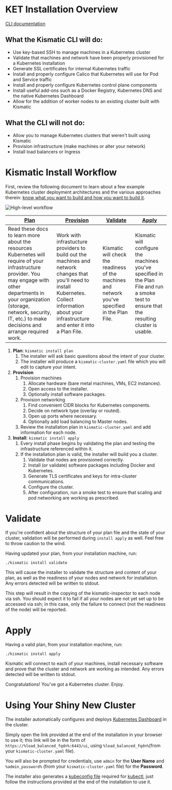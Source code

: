 # KET Installation Overview

[CLI documentation](https://github.com/apprenda/kismatic/tree/master/docs/kismatic-cli)

## What the Kismatic CLI will do:

* Use key-based SSH to manage machines in a Kubernetes cluster
* Validate that machines and network have been properly provisioned for a Kubernetes installation
* Generate SSL certificates for internal Kubernetes traffic
* Install and properly configure Calico that Kubernetes will use for Pod and Service traffic
* Install and properly configure Kubernetes control plane components
* Install useful add-ons such as a Docker Registry, Kubernetes DNS and the native Kubernetes Dashboard
* Allow for the addition of worker nodes to an existing cluster built with Kismatic

## What the CLI will **not** do:

* Allow you to manage Kubernetes clusters that weren't built using Kismatic
* Provision infrastructure (make machines or alter your network)
* Install load balancers or Ingress

# Kismatic Install Workflow

First, review the following document to learn about a few example Kubernetes cluster deployment architectures and the various approaches therein: [know what you want to build and how you want to build it](INTENT.md).

![High-level workflow](installer-workflow.png)

| [Plan](PLAN.md) | [Provision](PROVISION.md) | [Validate](#validate) | [Apply](#apply) |
| --- | --- | --- | --- |
| Read these docs to learn more about the resources Kubernetes will require of your infrastructure provider. You may engage with other departments in your organization (storage, network, security, IT, etc.) to make decisions and arrange required work. | Work with infrastucture providers to build out the machines and network changes that you'll need to install Kubernetes. Collect information about your infrastructure and enter it into a Plan File. | Kismatic will check the readiness of the machines and network you've specified in the Plan File. | Kismatic will configure the machines you've specified in the Plan File and run a smoke test to ensure that the resulting cluster is usable.|

1. **Plan**: `kismatic install plan`
   1. The installer will ask basic questions about the intent of your cluster.
   2. The installer will produce a `kismatic-cluster.yaml` file which you will edit to capture your intent.
2. **Provision**
   1. Provision machines
      1. Allocate hardware (bare metal machines, VMs, EC2 instances).
      2. Open access to the installer.
      3. Optionally install software packages.
   2. Provision networking
      1. Find convenient CIDR blocks for Kubernetes components.
      2. Decide on network type (overlay or routed).
      3. Open up ports where necessary.
      4. Optionally add load balancing to Master nodes.
   3. Review the installation plan in `kismatic-cluster.yaml` and add information for each node.
3. **Install**: `kismatic install apply`
   1. Every install phase begins by validating the plan and testing the infrastructure referenced within it.
   2. If the installation plan is valid, the installer will build you a cluster.
      1. Validate that nodes are provisioned correctly.
      2. Install (or validate) software packages including Docker and Kubernetes.
      3. Generate TLS certificates and keys for intra-cluster communications.
      4. Configure the cluster.
      5. After configuration, run a smoke test to ensure that scaling and pod networking are working as prescribed.

# <a name="validate"></a>Validate

If you're confident about the structure of your plan file and the state of your cluster, validation will be performed during `install apply` as well. Feel free to throw caution to the wind.

Having updated your plan, from your installation machine, run:

`./kismatic install validate`

This will cause the installer to validate the structure and content of your plan, as well as the readiness of your nodes and network for installation.  Any errors detected will be written to stdout.

This step will result in the copying of the kismatic-inspector to each node via ssh. You should expect it to fail if all your nodes are not yet set up to be accessed via ssh; in this case, only the failure to connect (not the readiness of the node) will be reported.


# <a name="apply"></a>Apply

Having a valid plan, from your installation machine, run:

`./kismatic install apply`

Kismatic will connect to each of your machines, install necessary software and prove that the cluster and network are working as intended. Any errors detected will be written to stdout.

Congratulations! You've got a Kubernetes cluster. Enjoy.

# Using Your Shiny New Cluster

The installer automatically configures and deploys [Kubernetes Dashboard](http://kubernetes.io/docs/user-guide/ui/) in the cluster.

Simply open the link provided at the end of the installation in your browser to use it; this link will be in the form of `https://%load_balanced_fqdn%:6443/ui`, using `%load_balanced_fqdn%`(from your `kismatic-cluster.yaml` file).

You will also be prompted for credentials, use `admin` for the **User Name** and `%admin_password%` (from your `kismatic-cluster.yaml` file) for the **Password**.

The installer also generates a [kubeconfig file](http://kubernetes.io/docs/user-guide/kubeconfig-file/) required for [kubectl](http://kubernetes.io/docs/user-guide/kubectl-overview/), just follow the instructions provided at the end of the installation to use it.
